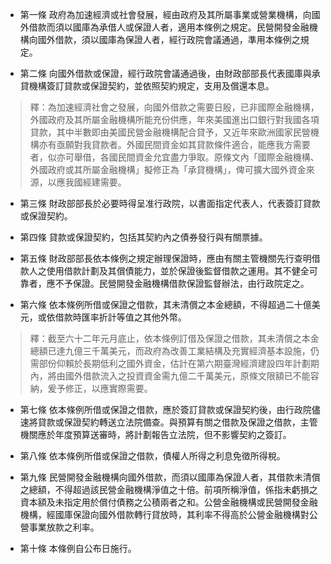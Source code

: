 * 第一條 政府為加速經濟或社會發展，經由政府及其所屬事業或營業機構，向國外借款而須以國庫為承借人或保證人者，適用本條例之規定。民營開發金融機構向國外借款，須以國庫為保證人者，經行政院會議通過，準用本條例之規定。

* 第二條 向國外借款或保證，經行政院會議通過後，由財政部部長代表國庫與承貸機構簽訂貸款或保證契約，並依照契約規定，支用及償還本息。

> 釋：為加速經濟社會之發展，向國外借款之需要日殷，已非國際金融機構，外國政府及其所屬金融機構所能充份供應，年來美國進出口銀行對我國各項貸款，其中半數即由美國民營金融機構配合貸予，又近年來歐洲國家民營機構亦有亟願對我貸款者。外國民間資金如其貸款條件適合，能應我方需要者，似亦可舉借，各國民間資金允宜盡力爭取。原條文內「國際金融機構、外國政府或其所屬金融機構」擬修正為「承貸機構」，俾可擴大國外資金來源，以應我國經建需要。

* 第三條 財政部部長於必要時得呈准行政院，以書面指定代表人，代表簽訂貸款或保證契約。

* 第四條 貸款或保證契約，包括其契約內之債券發行與有關票據。

* 第五條 財政部部長依本條例之規定辦理保證時，應由有關主管機關先行查明借款人之使用借款計劃及其償債能力，並於保證後監督借款之運用。其不健全可靠者，應不予保證。民營開發金融機構借款保證監督辦法，由行政院定之。

* 第六條 依本條例所借或保證之借款，其未清償之本金總額，不得超過二十億美元，或依借款時匯率折計等值之其他外幣。

> 釋：截至六十二年元月底止，依本條例訂借及保證之借款，其未清償之本金總額已達九億三千萬美元，而政府為改善工業結構及充實經濟基本設施，仍需部份仰賴於長期低利之國外資金，估計在第六期臺灣經濟建設四年計劃期內，將由國外借款流入之投資資金需九億二千萬美元，原條文限額已不能容納，爰予修正，以應實際需要。

* 第七條 依本條例所借或保證之借款，應於簽訂貸款或保證契約後，由行政院儘速將貸款或保證契約轉送立法院備查。與預算有關之借款及保證之借款，主管機關應於年度預算送審時，將計劃報告立法院，但不影響契約之簽訂。

* 第八條 依本條例所借或保證之借款，債權人所得之利息免徵所得稅。

* 第九條 民營開發金融機構向國外借款，而須以國庫為保證人者，其借款未清償之總額，不得超過該民營金融機構淨值之十倍。前項所稱淨值，係指未虧損之資本額及未指定用於償付債務之公積兩者之和。公營金融機構或民營開發金融機構，經國庫保證向國外借款轉行貸放時，其利率不得高於公營金融機構對公營事業放款之利率。

* 第十條 本條例自公布日施行。

